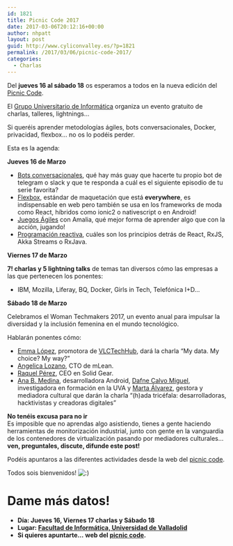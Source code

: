 ```yaml
---
id: 1821
title: Picnic Code 2017
date: 2017-03-06T20:12:16+00:00
author: nhpatt
layout: post
guid: http://www.cyliconvalley.es/?p=1821
permalink: /2017/03/06/picnic-code-2017/
categories:
  - Charlas
---
```

Del **jueves 16 al sábado 18** os esperamos a todos en la nueva edición del <a href="http://picniccode.es/" target="_blank">Picnic Code</a>.

<div>
  El <a href="https://www.gui.uva.es/" target="_blank">Grupo Universitario de Informática</a> organiza un evento gratuito de charlas, talleres, lightnings&#8230;
</div>

Si queréis aprender metodologías ágiles, bots conversacionales, Docker, privacidad, flexbox&#8230; no os lo podéis perder.

Esta es la agenda:

**Jueves 16 de Marzo**

<div>
  <ul>
    <li>
      <a href="https://www.meetup.com/es-ES/guiuva/events/237832046/?eventId=237832046" target="_blank" data-saferedirecturl="https://www.google.com/url?hl=en&q=https://www.meetup.com/es-ES/guiuva/events/237832046/?eventId%3D237832046&source=gmail&ust=1488913043930000&usg=AFQjCNHpHgGrMK6_Btq10Sh7GsE4gC2Nfw">Bots conversacionales</a>, qué hay más guay que hacerte tu propio bot de telegram o slack y que te responda a cuál es el siguiente episodio de tu serie favorita?
    </li>
    <li>
      <a href="https://www.meetup.com/es-ES/guiuva/events/238098613/?eventId=238098613" target="_blank" data-saferedirecturl="https://www.google.com/url?hl=en&q=https://www.meetup.com/es-ES/guiuva/events/238098613/?eventId%3D238098613&source=gmail&ust=1488913043930000&usg=AFQjCNGhwY60zEw5gIo81rjtrwwBUPDNBQ">Flexbox</a>, estándar de maquetación que está <b>everywhere</b>, es indispensable en web pero también se usa en los frameworks de moda como React, híbridos como ionic2 o nativescript o en Android!
    </li>
    <li>
      <a href="https://www.meetup.com/es-ES/Cylicon-Valley/events/237844653/?eventId=237844653" target="_blank" data-saferedirecturl="https://www.google.com/url?hl=en&q=https://www.meetup.com/es-ES/Cylicon-Valley/events/237844653/?eventId%3D237844653&source=gmail&ust=1488913043930000&usg=AFQjCNEso4EgE0A47XqhMH0BPzq0I2exNQ">Juegos Ágiles</a> con Amalia, qué mejor forma de aprender algo que con la acción, jugando!
    </li>
    <li>
      <a href="https://www.meetup.com/es-ES/Cylicon-Valley/events/238195439/?eventId=238195439" target="_blank" data-saferedirecturl="https://www.google.com/url?hl=en&q=https://www.meetup.com/es-ES/Cylicon-Valley/events/238195439/?eventId%3D238195439&source=gmail&ust=1488913043930000&usg=AFQjCNFDeVVNnp_wXJw-_3V4PeW8u0_ybw">Programación reactiva</a>, cuáles son los principios detrás de React, RxJS, Akka Streams o RxJava.
    </li>
  </ul>
  
  <div>
    <strong>Viernes 17 de Marzo</strong>
  </div>
  
  <p />
  
  <div>
    <b>7! charlas y 5 lightning talks</b> de temas tan diversos cómo las empresas a las que pertenecen los ponentes:
  </div>
</div>

<div>
  <ul>
    <li>
      IBM, Mozilla, Liferay, BQ, Docker, Girls in Tech, Telefónica I+D&#8230;
    </li>
  </ul>
  
  <div>
    <strong>Sábado 18 de Marzo</strong>
  </div>
  
  <p />
  
  <div>
    Celebramos el Woman Techmakers 2017, un evento anual para impulsar la diversidad y la inclusión femenina en el mundo tecnológico.
  </div>
  
  <p />
  
  <div>
    Hablarán ponentes cómo:
  </div>
</div>

  * [Emma López](https://twitter.com/hell03610), promotora de [VLCTechHub](http://www.vlctechhub.org/), dará la charla &#8220;My data. My choice? My way?&#8221;
  * [Angelica Lozano](https://twitter.com/alozalv), CTO de mLean.
  * [Raquel Pérez](http://twitter.com/rachelLondoner), CEO en Solid Gear.
  * [Ana B. Medina](https://twitter.com/negroelemental), desarrolladora Android, [Dafne Calvo Miguel](https://twitter.com/dafnecalvo?lang=en), investigadora en formación en la UVA y [Marta Álvarez](https://twitter.com/marta_al_va), gestora y mediadora cultural que darán la charla &#8220;(h)ada tricéfala: desarrolladoras, hacktivistas y creadoras digitales&#8221;

<div>
  <strong>No tenéis excusa para no ir</strong>
</div>

<div>
  Es imposible que no aprendas algo asistiendo, tienes a gente haciendo herramientas de monitorización industrial, junto con gente en la vanguardia de los contenedores de virtualización pasando por mediadores culturales&#8230; <b>ven, preguntales, discute, difunde este post!</b>
</div>

Podéis apuntaros a las diferentes actividades desde la web del <a href="https://picniccode.es" target="_blank">picnic code</a>.

<div>
  Todos sois bienvenidos! <img src="http://www.cyliconvalley.es/wp-includes/images/smilies/icon_smile.gif" alt=":)" class="wp-smiley" />
</div>

# Dame más datos!

  * **Día: Jueves 16, Viernes 17 charlas y Sábado 18**
  * **Lugar: <a href="https://goo.gl/maps/SJbP3ziRz6r" target="_blank">Facultad de Informática, Universidad de Valladolid</a>**
  * **Si quieres apuntarte… web del <a href="https://picniccode.es" target="_blank">picnic code</a>.**